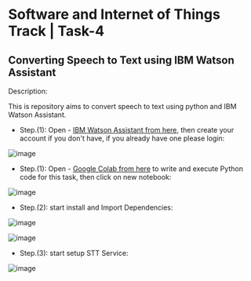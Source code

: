 # Software and Internet of Things Track | Task-4

## Converting Speech to Text using IBM Watson Assistant

Description:

This is repository aims to convert speech to text using python and IBM Watson Assistant.

- Step.(1): Open - [IBM Watson Assistant from here](https://cloud.ibm.com/catalog), then create your account if you don't have, if you already have one please login:




![image](https://user-images.githubusercontent.com/85820553/128946628-622d6498-2d94-4632-adbd-09a770dd1d6a.png)


- Step.(1): Open - [Google Colab from here](https://colab.research.google.com/) to write and execute Python code for this task, then click on new notebook:


![image](https://user-images.githubusercontent.com/85820553/128946783-38b8d794-5d6b-4dc9-8de6-42ac63c5795c.png)




- Step.(2): start install and Import Dependencies:


![image](https://user-images.githubusercontent.com/85820553/128946956-96dc716f-a391-4b4b-8ab5-6de469ab31ca.png)



![image](https://user-images.githubusercontent.com/85820553/128947088-c0d4c817-d605-4c0e-aec0-a595e1dd4116.png)





- Step.(3): start setup STT Service:


![image](https://user-images.githubusercontent.com/85820553/128947555-5eb4fd53-ed1d-4e9a-a6ae-90bc14780102.png)






